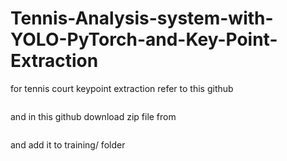 # Tennis-Analysis-system-with-YOLO-PyTorch-and-Key-Point-Extraction

for tennis court keypoint extraction refer to this github
```https://github.com/yastrebksv/TennisCourtDetector?tab=readme-ov-file
```
and in this github download zip file from 
```https://drive.google.com/file/d/1lhAaeQCmk2y440PmagA0KmIVBIysVMwu/view
```
and add it to training/  folder